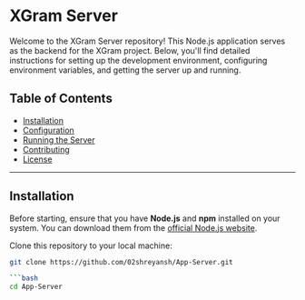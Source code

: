 # XGram Server

Welcome to the XGram Server repository! This Node.js application serves as the backend for the XGram project. Below, you'll find detailed instructions for setting up the development environment, configuring environment variables, and getting the server up and running.

## Table of Contents
- [Installation](#installation)
- [Configuration](#configuration)
- [Running the Server](#running-the-server)
- [Contributing](#contributing)
- [License](#license)

---

## Installation

Before starting, ensure that you have **Node.js** and **npm** installed on your system. You can download them from the [official Node.js website](https://nodejs.org/).

Clone this repository to your local machine:
```bash
git clone https://github.com/02shreyansh/App-Server.git

```bash
cd App-Server

